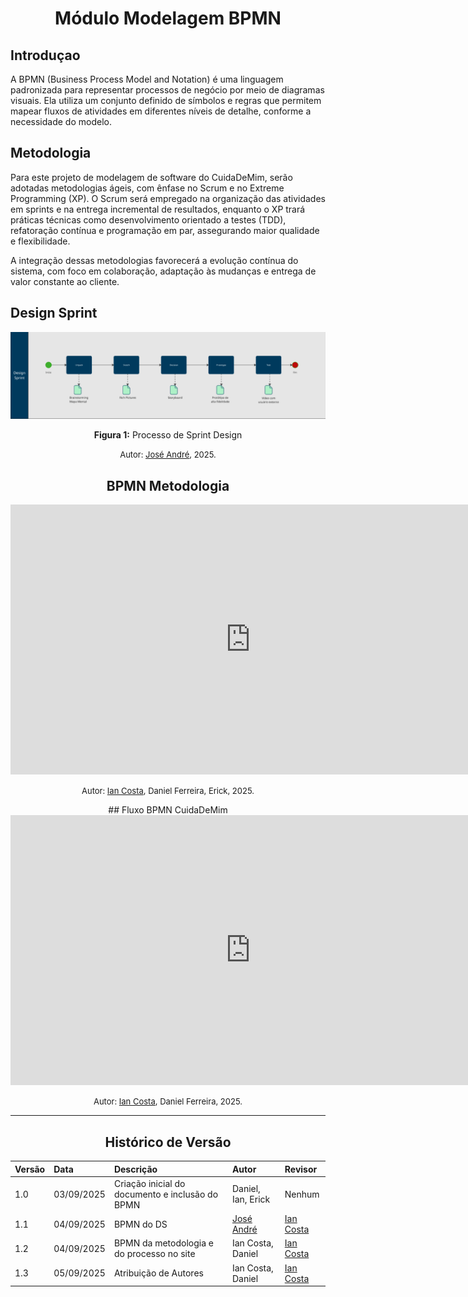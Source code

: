 <center>

# __Módulo Modelagem BPMN__


</center>


## **Introduçao**

A BPMN (Business Process Model and Notation) é uma linguagem padronizada para representar processos de negócio por meio de diagramas visuais. Ela utiliza um conjunto definido de símbolos e regras que permitem mapear fluxos de atividades em diferentes níveis de detalhe, conforme a necessidade do modelo.

## **Metodologia**

Para este projeto de modelagem de software do CuidaDeMim, serão adotadas metodologias ágeis, com ênfase no Scrum e no Extreme Programming (XP). O Scrum será empregado na organização das atividades em sprints e na entrega incremental de resultados, enquanto o XP trará práticas técnicas como desenvolvimento orientado a testes (TDD), refatoração contínua e programação em par, assegurando maior qualidade e flexibilidade.

A integração dessas metodologias favorecerá a evolução contínua do sistema, com foco em colaboração, adaptação às mudanças e entrega de valor constante ao cliente.

## Design Sprint

![Artefato Sprint Design](../assets/bpmn_designsprint/imagem-bpmn-design-sprint.png)

<center >

**Figura 1:** Processo de Sprint Design 


<div  style="text-align: center">

<font size="2"><p style="text-align: center">Autor: [José André](https://github.com/joseandre25), 2025.</p></font>

</div>


## BPMN Metodologia

<iframe width="768" height="432" src="https://miro.com/app/live-embed/uXjVJMbW76o=/?embedMode=view_only_without_ui&moveToViewport=-1394,-780,2655,1330&embedId=356591491770" frameborder="0" scrolling="no" allow="fullscreen; clipboard-read; clipboard-write" allowfullscreen></iframe>

<div  style="text-align: center">

<font size="2"><p style="text-align: center">Autor: [Ian Costa](https://github.com/iancostag), Daniel Ferreira, Erick, 2025.</p></font>

</div>
## Fluxo BPMN CuidaDeMim

<iframe 
  width="768" 
  height="432" 
  src="https://miro.com/app/live-embed/uXjVJMbuGhY=/?embedMode=view_only_without_ui&moveToViewport=-1220,-924,2319,1799&embedId=699695599953" 
  frameborder="0" 
  scrolling="no" 
  allow="fullscreen; clipboard-read; clipboard-write" 
  allowfullscreen>
</iframe>
<div  style="text-align: center">

<font size="2"><p style="text-align: center">Autor: [Ian Costa](https://github.com/iancostag), Daniel Ferreira, 2025.</p></font>
</div>

---

## Histórico de Versão

| Versão | Data | Descrição | Autor | Revisor |
| :--- | :--- | :--- | :--- | :--- |
| 1.0    | 03/09/2025 | Criação inicial do documento e inclusão do BPMN | Daniel, Ian, Erick | Nenhum  |
| 1.1 | 04/09/2025 |BPMN do DS | [José André](https://github.com/joseandre25) | [Ian Costa](https://github.com/iancostag)
| 1.2 | 04/09/2025 |BPMN da metodologia e do processo no site | Ian Costa, Daniel | [Ian Costa](https://github.com/iancostag)
| 1.3 | 05/09/2025 |Atribuição de Autores | Ian Costa, Daniel | [Ian Costa](https://github.com/iancostag)
